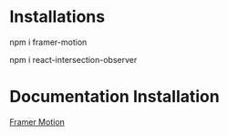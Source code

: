 # Installations
npm i framer-motion

npm i react-intersection-observer

# Documentation Installation
[Framer Motion](https://www.framer.com/motion/)